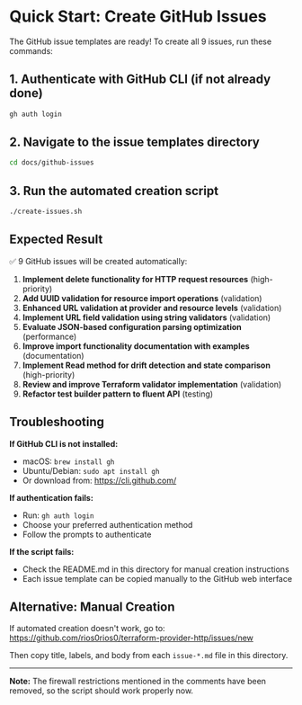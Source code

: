 # Quick Start: Create GitHub Issues

The GitHub issue templates are ready! To create all 9 issues, run these commands:

## 1. Authenticate with GitHub CLI (if not already done)
```bash
gh auth login
```

## 2. Navigate to the issue templates directory
```bash
cd docs/github-issues
```

## 3. Run the automated creation script
```bash
./create-issues.sh
```

## Expected Result
✅ 9 GitHub issues will be created automatically:

1. **Implement delete functionality for HTTP request resources** (high-priority)
2. **Add UUID validation for resource import operations** (validation)
3. **Enhanced URL validation at provider and resource levels** (validation)  
4. **Implement URL field validation using string validators** (validation)
5. **Evaluate JSON-based configuration parsing optimization** (performance)
6. **Improve import functionality documentation with examples** (documentation)
7. **Implement Read method for drift detection and state comparison** (high-priority)
8. **Review and improve Terraform validator implementation** (validation)
9. **Refactor test builder pattern to fluent API** (testing)

## Troubleshooting

**If GitHub CLI is not installed:**
- macOS: `brew install gh`
- Ubuntu/Debian: `sudo apt install gh`
- Or download from: https://cli.github.com/

**If authentication fails:**
- Run: `gh auth login`
- Choose your preferred authentication method
- Follow the prompts to authenticate

**If the script fails:**
- Check the README.md in this directory for manual creation instructions
- Each issue template can be copied manually to the GitHub web interface

## Alternative: Manual Creation
If automated creation doesn't work, go to:
https://github.com/rios0rios0/terraform-provider-http/issues/new

Then copy title, labels, and body from each `issue-*.md` file in this directory.

---

**Note:** The firewall restrictions mentioned in the comments have been removed, so the script should work properly now.